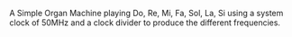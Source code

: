 A Simple Organ Machine playing Do, Re, Mi, Fa, Sol, La, Si using a system clock of 50MHz and a clock divider to produce the different frequencies.
